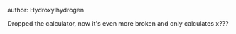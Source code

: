 author: Hydroxylhydrogen

Dropped the calculator, now it's even more broken and only calculates x???

